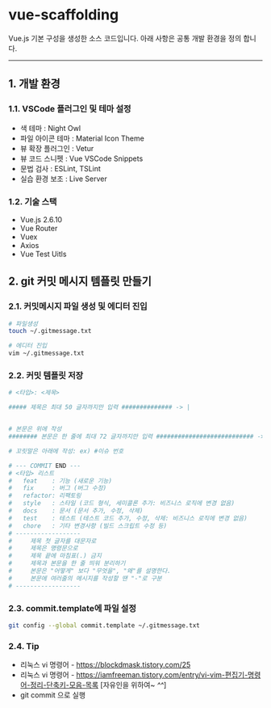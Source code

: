 # vue-scaffolding
Vue.js 기본 구성을 생성한 소스 코드입니다.
아래 사항은 공통 개발 환경을 정의 합니다.

---
## 1. 개발 환경
### 1.1. VSCode 플러그인 및 테마 설정
- 색 테마 : Night Owl
- 파일 아이콘 테마 : Material Icon Theme
- 뷰 확장 플러그인 : Vetur
- 뷰 코드 스니펫 : Vue VSCode Snippets
- 문법 검사 : ESLint, TSLint
- 실습 환경 보조 : Live Server

### 1.2. 기술 스택
* Vue.js 2.6.10
* Vue Router
* Vuex
* Axios
* Vue Test Uitls

## 2. git 커밋 메시지 템플릿 만들기

### 2.1. 커밋메시지 파일 생성 및 에디터 진입
```bash
# 파일생성
touch ~/.gitmessage.txt

# 에디터 진입
vim ~/.gitmessage.txt
```

### 2.2. 커밋 템플릿 저장

```bash
# <타입>: <제목>

##### 제목은 최대 50 글자까지만 입력 ############## -> |


# 본문은 위에 작성
######## 본문은 한 줄에 최대 72 글자까지만 입력 ########################### -> |

# 꼬릿말은 아래에 작성: ex) #이슈 번호

# --- COMMIT END ---
# <타입> 리스트
#   feat    : 기능 (새로운 기능)
#   fix     : 버그 (버그 수정)
#   refactor: 리팩토링
#   style   : 스타일 (코드 형식, 세미콜론 추가: 비즈니스 로직에 변경 없음)
#   docs    : 문서 (문서 추가, 수정, 삭제)
#   test    : 테스트 (테스트 코드 추가, 수정, 삭제: 비즈니스 로직에 변경 없음)
#   chore   : 기타 변경사항 (빌드 스크립트 수정 등)
# ------------------
#     제목 첫 글자를 대문자로
#     제목은 명령문으로
#     제목 끝에 마침표(.) 금지
#     제목과 본문을 한 줄 띄워 분리하기
#     본문은 "어떻게" 보다 "무엇을", "왜"를 설명한다.
#     본문에 여러줄의 메시지를 작성할 땐 "-"로 구분
# ------------------
```

### 2.3. commit.template에 파일 설정
```bash
git config --global commit.template ~/.gitmessage.txt
```

### 2.4. Tip
* 리눅스 vi 명령어 - https://blockdmask.tistory.com/25
* 리눅스 vi 명령어 - https://iamfreeman.tistory.com/entry/vi-vim-편집기-명령어-정리-단축키-모음-목록 [자유인을 위하여~ *^^*]
* git commit 으로 실행
